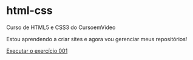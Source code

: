 # html-css
 Curso de HTML5 e CSS3 do CursoemVideo

 Estou aprendendo a criar sites e agora vou gerenciar meus repositórios!

 <a href='https://lucaslinyker.github.io/html-css/exercicios/ex001.html'>Executar o exercício 001</a>
